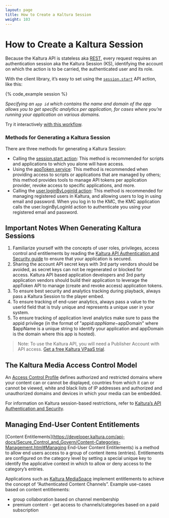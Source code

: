 ```yaml
---
layout: page
title: How to Create a Kaltura Session
weight: 103
---
```




# How to Create a Kaltura Session

Because the Kaltura API is stateless aka [REST](http://en.wikipedia.org/wiki/Representational_state_transfer), every request requires an authentication session aka the Kaltura Session (KS), identifying the account on which the action is to be carried, the authenticated user and its role.

With the client library, it’s easy to set using the [`session.start`](https://developer.kaltura.com/console/service/session/action/start) API action, like this:

{% code_example session %}

*Specifying an `app id` which contains the name and domain of the app allows you to get specific analytics per application, for cases where you’re running your application on various domains.*

Try it interactively [with this workflow](https://developer.kaltura.com/workflows/Generate_API_Sessions/Authentication). 

### Methods for Generating a Kaltura Session  

There are three methods for generating a Kaltura Session:

* Calling the [session.start action](https://developer.kaltura.com/api-docs/Generate_API_Sessions/session/session_start): This method is recommended for scripts and applications to which you alone will have access.
* Using the [appToken service](https://developer.kaltura.com/api-docs/VPaaS-API-Getting-Started/application-tokens.html): This method is recommended when providing access to scripts or applications that are managed by others; this method provides tools to manage API tokens per application provider, revoke access to specific applications, and more.
* Calling the [user.loginByLoginId action](https://developer.kaltura.com/api-docs/Generate_API_Sessions/user_loginByLoginId): This method is recommended for managing registered users in Kaltura, and allowing users to log in using email and password. When you log in to the KMC, the KMC application calls the user.loginByLoginId action to authenticate you using your registered email and password. 



## Important Notes When Generating Kaltura Sessions

1.  Familiarize yourself with the concepts of user roles, privileges, access control and entitlements by reading the [Kaltura API Authentication and Security guide](https://developer.kaltura.com/api-docs/VPaaS-API-Getting-Started/Kaltura_API_Authentication_and_Security.html) to ensure that your application is secured. 
2.  Sharing the account API secret keys with 3rd party vendors should be avoided, as secret keys can not be regenerated or blocked for access. Kaltura API based application developers and 3rd party application vendors should build their application to leverage the appToken API to manage (create and revoke access) application tokens.
3.  To ensure best security and analytics tracking during playback, always pass a Kaltura Session to the player embed.
4.  To ensure tracking of end-user analytics, always pass a value to the userId field that is truly unique and represents a unique user in your system. 
5.  To ensure tracking of application level analytics make sure to pass the appid privilege (in the format of "appid:$appName-$appDomain" where $appName is a unique string to identify your application and appDomain is the domain where this app is hosted).

 > Note: To use the Kaltura API, you will need a Publisher Account with API access. [Get a free Kaltura VPaaS trial](https://vpaas.kaltura.com/register.html).



## The Kaltura Media Access Control Model

An [Access Control Profile](https://developer.kaltura.com/api-docs/Secure_Control_and_Govern/kaltura-media-access-control-model.html) defines authorized and restricted domains where your content can or cannot be displayed, countries from which it can or cannot be viewed, white and black lists of IP addresses and authorized and unauthorized domains and devices in which your media can be embedded.

For information on Kaltura session-based restrictions, refer to [Kaltura’s API Authentication and Security](http://knowledge.kaltura.com/node/229). 



## Managing End-User Content Entitlements

[Content Entitlements](https://developer.kaltura.com/api-docs/Secure_Control_and_Govern/Content-Categories-Management.html#Managing End-User Content Entitlements) is a method to allow end users access to a group of content items (entries).
Entitlements are configured on the category level by setting a special unique key to identify the applicative context in which to allow or deny access to the category’s entries.

Applications such as [Kaltura MediaSpace](http://corp.kaltura.com/Products/Video-Applications/Kaltura-Mediaspace-Video-Portal) implement entitlements to achieve the concept of “Authenticated Content Channels”.
Example use-cases based on content entitlements:

- group collaboration based on channel membership
- premium content - get access to channels/categories based on a paid subscription

